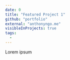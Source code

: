 ```yaml
---
date: 0
title: "Featured Project 1"
github: "portfolio"
external: "anthonyngo.me"
visibleInProjects: true
tags:
  - 
---
```


Lorem ipsum